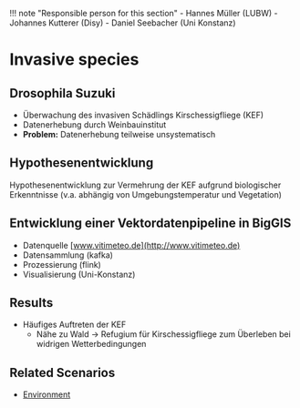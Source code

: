 !!! note "Responsible person for this section"
    - Hannes Müller (LUBW)
    - Johannes Kutterer (Disy)
    - Daniel Seebacher (Uni Konstanz)

# Invasive species

## Drosophila Suzuki

- Überwachung des invasiven Schädlings Kirschessigfliege (KEF)
- Datenerhebung durch Weinbauinstitut
- **Problem:** Datenerhebung teilweise unsystematisch

## Hypothesenentwicklung
Hypothesenentwicklung zur Vermehrung der KEF aufgrund biologischer Erkenntnisse
(v.a. abhängig von Umgebungstemperatur und Vegetation)

## Entwicklung einer Vektordatenpipeline in BigGIS
- Datenquelle [www.vitimeteo.de](http://www.vitimeteo.de)
- Datensammlung (kafka)
- Prozessierung (flink)
- Visualisierung (Uni-Konstanz)

## Results
- Häufiges Auftreten der KEF
  - Nähe zu Wald -> Refugium für Kirschessigfliege zum Überleben bei widrigen Wetterbedingungen

## Related Scenarios
- [Environment](../scenarios/03_env.md)
